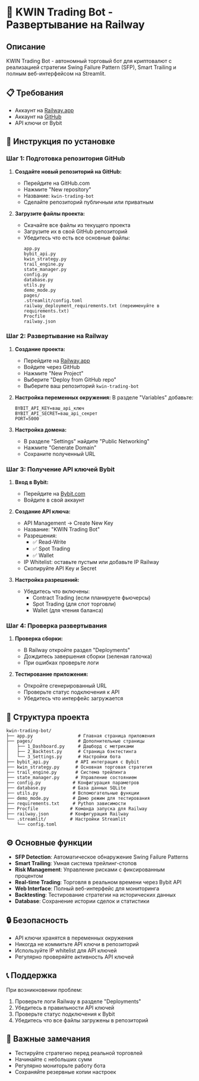 # 🚀 KWIN Trading Bot - Развертывание на Railway

## Описание
KWIN Trading Bot - автономный торговый бот для криптовалют с реализацией стратегии Swing Failure Pattern (SFP), Smart Trailing и полным веб-интерфейсом на Streamlit.

## 📋 Требования
- Аккаунт на [Railway.app](https://railway.app)
- Аккаунт на [GitHub](https://github.com)
- API ключи от Bybit

## 🔧 Инструкция по установке

### Шаг 1: Подготовка репозитория GitHub

1. **Создайте новый репозиторий на GitHub:**
   - Перейдите на GitHub.com
   - Нажмите "New repository"
   - Название: `kwin-trading-bot`
   - Сделайте репозиторий публичным или приватным

2. **Загрузите файлы проекта:**
   - Скачайте все файлы из текущего проекта
   - Загрузите их в свой GitHub репозиторий
   - Убедитесь что есть все основные файлы:
     ```
     app.py
     bybit_api.py
     kwin_strategy.py
     trail_engine.py
     state_manager.py
     config.py
     database.py
     utils.py
     demo_mode.py
     pages/
     .streamlit/config.toml
     railway_deployment_requirements.txt (переименуйте в requirements.txt)
     Procfile
     railway.json
     ```

### Шаг 2: Развертывание на Railway

1. **Создание проекта:**
   - Перейдите на [Railway.app](https://railway.app)
   - Войдите через GitHub
   - Нажмите "New Project"
   - Выберите "Deploy from GitHub repo"
   - Выберите ваш репозиторий `kwin-trading-bot`

2. **Настройка переменных окружения:**
   В разделе "Variables" добавьте:
   ```
   BYBIT_API_KEY=ваш_api_ключ
   BYBIT_API_SECRET=ваш_api_секрет
   PORT=5000
   ```

3. **Настройка домена:**
   - В разделе "Settings" найдите "Public Networking"
   - Нажмите "Generate Domain"
   - Сохраните полученный URL

### Шаг 3: Получение API ключей Bybit

1. **Вход в Bybit:**
   - Перейдите на [Bybit.com](https://www.bybit.com)
   - Войдите в свой аккаунт

2. **Создание API ключа:**
   - API Management → Create New Key
   - Название: "KWIN Trading Bot"
   - Разрешения:
     - ✅ Read-Write
     - ✅ Spot Trading
     - ✅ Wallet
   - IP Whitelist: оставьте пустым или добавьте IP Railway
   - Скопируйте API Key и Secret

3. **Настройка разрешений:**
   - Убедитесь что включены:
     - Contract Trading (если планируете фьючерсы)
     - Spot Trading (для спот торговли)
     - Wallet (для чтения баланса)

### Шаг 4: Проверка развертывания

1. **Проверка сборки:**
   - В Railway откройте раздел "Deployments"
   - Дождитесь завершения сборки (зеленая галочка)
   - При ошибках проверьте логи

2. **Тестирование приложения:**
   - Откройте сгенерированный URL
   - Проверьте статус подключения к API
   - Убедитесь что интерфейс загружается

## 🎯 Структура проекта

```
kwin-trading-bot/
├── app.py                 # Главная страница приложения
├── pages/                 # Дополнительные страницы
│   ├── 1_Dashboard.py     # Дашборд с метриками
│   ├── 2_Backtest.py      # Страница бэктестинга
│   └── 3_Settings.py      # Настройки бота
├── bybit_api.py          # API интеграция с Bybit
├── kwin_strategy.py      # Основная торговая стратегия
├── trail_engine.py       # Система трейлинга
├── state_manager.py      # Управление состоянием
├── config.py            # Конфигурация параметров
├── database.py          # База данных SQLite
├── utils.py             # Вспомогательные функции
├── demo_mode.py         # Демо режим для тестирования
├── requirements.txt     # Python зависимости
├── Procfile            # Команда запуска для Railway
├── railway.json        # Конфигурация Railway
└── .streamlit/         # Настройки Streamlit
    └── config.toml
```

## ⚙️ Основные функции

- **SFP Detection**: Автоматическое обнаружение Swing Failure Patterns
- **Smart Trailing**: Умная система трейлинг-стопов
- **Risk Management**: Управление рисками с фиксированным процентом
- **Real-time Trading**: Торговля в реальном времени через Bybit API
- **Web Interface**: Полный веб-интерфейс для мониторинга
- **Backtesting**: Тестирование стратегии на исторических данных
- **Database**: Сохранение истории сделок и статистики

## 🔒 Безопасность

- API ключи хранятся в переменных окружения
- Никогда не коммитьте API ключи в репозиторий
- Используйте IP whitelist для API ключей
- Регулярно проверяйте активность API ключей

## 📞 Поддержка

При возникновении проблем:
1. Проверьте логи Railway в разделе "Deployments"
2. Убедитесь в правильности API ключей
3. Проверьте статус подключения к Bybit
4. Убедитесь что все файлы загружены в репозиторий

## 🚨 Важные замечания

- Тестируйте стратегию перед реальной торговлей
- Начинайте с небольших сумм
- Регулярно мониторьте работу бота
- Сохраняйте резервные копии настроек
